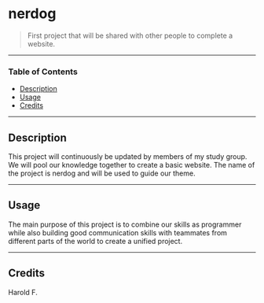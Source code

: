 # nerdog
> First project that will be shared with other people to complete a website.
___

### Table of Contents

- [Description](#description)
- [Usage](#usage)
- [Credits](#credits)

___
## Description

This project will continuously be updated by members of my study group. We will pool our knowledge together to create a basic website. The name of the project is nerdog and will be used to guide our theme.
___

## Usage

The main purpose of this project is to combine our skills as programmer while also building good communication skills with teammates from different parts of the world to create a unified project.

___

## Credits
Harold F. 
